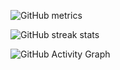 ![GitHub metrics](https://metrics.lecoq.io/Holy-YxY)  

![GitHub streak stats](https://github-readme-streak-stats.herokuapp.com/?user=Holy-YxY)  

![GitHub Activity Graph](https://activity-graph.herokuapp.com/graph?username=Holy-YxY)  
